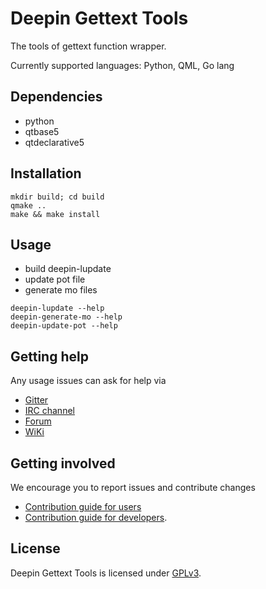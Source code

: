 # Deepin Gettext Tools

The tools of gettext function wrapper.

Currently supported languages: Python, QML, Go lang

## Dependencies

* python
* qtbase5
* qtdeclarative5

## Installation

```
mkdir build; cd build
qmake ..
make && make install
```

## Usage

* build deepin-lupdate
* update pot file
* generate mo files

```
deepin-lupdate --help
deepin-generate-mo --help
deepin-update-pot --help
```

## Getting help

Any usage issues can ask for help via

* [Gitter](https://gitter.im/orgs/linuxdeepin/rooms)
* [IRC channel](https://webchat.freenode.net/?channels=deepin)
* [Forum](https://bbs.deepin.org)
* [WiKi](http://wiki.deepin.org/)

## Getting involved

We encourage you to report issues and contribute changes

* [Contribution guide for users](http://wiki.deepin.org/index.php?title=Contribution_Guidelines_for_Users)
* [Contribution guide for developers](http://wiki.deepin.org/index.php?title=Contribution_Guidelines_for_Developers).

## License

Deepin Gettext Tools is licensed under [GPLv3](LICENSE).
